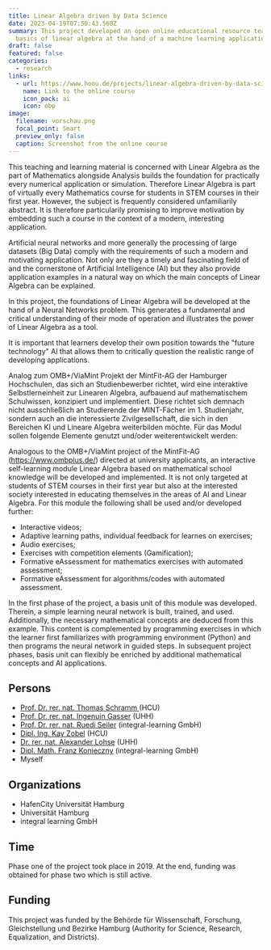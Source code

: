 ```yaml
---
title: Linear Algebra driven by Data Science
date: 2023-04-19T07:50:43.568Z
summary: This project developed an open online educational resource teaching the
  basics of linear algebra at the hand of a machine learning application.
draft: false
featured: false
categories:
  - research
links:
  - url: https://www.hoou.de/projects/linear-algebra-driven-by-data-science
    name: Link to the online course
    icon_pack: ai
    icon: obp
image:
  filename: vorschau.png
  focal_point: Smart
  preview_only: false
  caption: Screenshot from the online course
---
```

This teaching and learning material is concerned with Linear Algebra as the part of Mathematics alongside Analysis builds the foundation for practically every numerical application or simulation. Therefore Linear Algebra is part of virtually every Mathematics course for students in STEM courses in their first year. However, the subject is frequently considered unfamiliarily abstract. It is therefore particularily promising to improve motivation by embedding such a course in the context of a modern, interesting application.

Artificial neural networks and more generally the processing of large datasets (Big Data) comply with the requirements of such a modern and motivating application. Not only are they a timely and fascinating field of and the cornerstone of Artificial Intelligence (AI) but they also provide application examples in a natural way on which the main concepts of Linear Algebra can be explained.

In this project, the foundations of Linear Algebra will be developed at the hand of a Neural Networks problem. This generates a fundamental and critical understanding of their mode of operation and illustrates the power of Linear Algebra as a tool.

It is important that learners develop their own position towards the "future technology" AI that allows them to critically question the realistic range of developing applications.

Analog zum OMB+/ViaMint Projekt der MintFit-AG der Hamburger Hochschulen, das sich an Studienbewerber richtet, wird eine interaktive Selbstlerneinheit zur Linearen Algebra, aufbauend auf mathematischem Schulwissen, konzipiert und implementiert. Diese richtet sich demnach nicht ausschließlich an Studierende der MINT-Fächer im 1. Studienjahr, sondern auch an die interessierte Zivilgesellschaft, die sich in den Bereichen KI und Lineare Algebra weiterbilden möchte. Für das Modul sollen folgende Elemente genutzt und/oder weiterentwickelt werden:

Analogous to the OMB+/ViaMint project of the MintFit-AG (<https://www.ombplus.de/>) directed at university applicants, an interactive self-learning module Linear Algebra based on mathematical school knowledge will be developed and implemented. It is not only targeted at students of STEM courses in their first year but also at the interested society interested in educating themselves in the areas of AI and Linear Algebra. For this module the following shall be used and/or developed further:

* Interactive videos;
* Adaptive learning paths, individual feedback for learnes on exercises;
* Audio exercises;
* Exercises with competition elements (Gamification);
* Formative eAssessment for mathematics exercises with automated assessment;
* Formative eAssessment for algorithms/codes with automated assessment.

In the first phase of the project, a basis unit of this module was developed. Therein, a simple learning neural network is built, trained, and used. Additionally, the necessary mathematical concepts are deduced from this example. This content is complemented by programming exercises in which the learner first familiarizes with programming environment (Python) and then programs the neural network in guided steps. In subsequent project phases, basis unit can flexibly be enriched by additional mathematical concepts and AI applications.

## Persons

* [Prof. Dr. rer. nat. Thomas Schramm ](https://www.hcu-hamburg.de/bachelor/geo/professorinnen-und-professoren/thomas-schramm/)(HCU)
* [Prof. Dr. rer. nat. Ingenuin Gasser](https://www.math.uni-hamburg.de/forschung/bereiche/am/modellierung/personen/gasser-ingenuin.html) (UHH)
* [Prof. Dr. rer. nat. Ruedi Seiler](https://page.math.tu-berlin.de/~seiler/) (integral-learning GmbH)
* [Dipl. Ing. Kay Zobel](https://www.researchgate.net/profile/Kay-Zobel) (HCU)
* [Dr. rer. nat. Alexander Lohse](https://www.math.uni-hamburg.de/forschung/bereiche/am/personen/lohse-alexander.html) (UHH)
* [Dipl. Math. Franz Konieczny](https://www.researchgate.net/profile/Franz-Konieczny) (integral-learning GmbH)
* Myself

## Organizations

* HafenCity Universität Hamburg
* Universität Hamburg
* integral learning GmbH

## Time

Phase one of the project took place in 2019. At the end, funding was obtained for phase two which is still active.

## Funding

This project was funded by the Behörde für Wissenschaft, Forschung, Gleichstellung und Bezirke Hamburg (Authority for Science, Research, Equalization, and Districts).